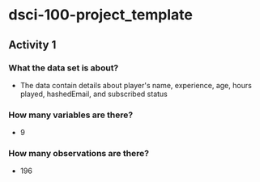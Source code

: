 # dsci-100-project_template
## Activity 1
### What the data set is about?
 - The data contain details about player's name, experience, age, hours played, hashedEmail, and subscribed status
### How many variables are there?
 - 9
### How many observations are there?
- 196
